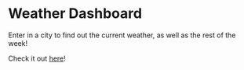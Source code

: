 # Weather Dashboard
Enter in a city to find out the current weather, as well as the rest of the week!

Check it out <a href=https://jessicadao.github.io/UWBC-Weather/>here</a>!
